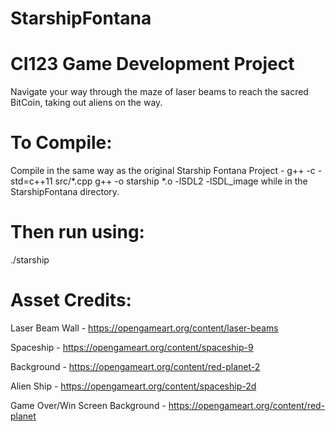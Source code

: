 # StarshipFontana
# CI123 Game Development Project
Navigate your way through the maze of laser beams to reach the sacred BitCoin, taking out aliens on the way.

# To Compile:
  Compile in the same way as the original Starship Fontana Project - 
    g++ -c -std=c++11 src/*.cpp
    g++ -o starship *.o -lSDL2 -lSDL_image
  while in the StarshipFontana directory.

# Then run using:
./starship

# Asset Credits:
  Laser Beam Wall - https://opengameart.org/content/laser-beams

  Spaceship - https://opengameart.org/content/spaceship-9

  Background - https://opengameart.org/content/red-planet-2

  Alien Ship - https://opengameart.org/content/spaceship-2d

  Game Over/Win Screen Background - https://opengameart.org/content/red-planet
